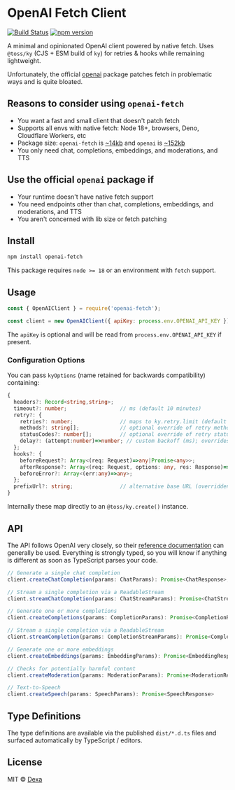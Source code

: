 # OpenAI Fetch Client

[![Build Status](https://github.com/rileytomasek/openai-fetch/actions/workflows/main.yml/badge.svg)](https://github.com/rileytomasek/openai-fetch/actions/workflows/main.yml) [![npm version](https://img.shields.io/npm/v/openai-fetch.svg?color=0c0)](https://www.npmjs.com/package/openai-fetch)

A minimal and opinionated OpenAI client powered by native fetch. Uses `@toss/ky` (CJS + ESM build of `ky`) for retries & hooks while remaining lightweight.

Unfortunately, the official [openai](https://github.com/openai/openai-node) package patches fetch in problematic ways and is quite bloated.

## Reasons to consider using `openai-fetch`

- You want a fast and small client that doesn't patch fetch
- Supports all envs with native fetch: Node 18+, browsers, Deno, Cloudflare Workers, etc
- Package size: `openai-fetch` is [~14kb](https://bundlephobia.com/package/openai-fetch) and `openai` is [~152kb](https://bundlephobia.com/package/openai)
- You only need chat, completions, embeddings, and moderations, and TTS

## Use the official `openai` package if

- Your runtime doesn't have native fetch support
- You need endpoints other than chat, completions, embeddings, and moderations, and TTS
- You aren't concerned with lib size or fetch patching

## Install

```bash
npm install openai-fetch
```

This package requires `node >= 18` or an environment with `fetch` support.

## Usage

```js
const { OpenAIClient } = require('openai-fetch');

const client = new OpenAIClient({ apiKey: process.env.OPENAI_API_KEY });
```

The `apiKey` is optional and will be read from `process.env.OPENAI_API_KEY` if present.

### Configuration Options

You can pass `kyOptions` (name retained for backwards compatibility) containing:

```ts
{
  headers?: Record<string,string>;
  timeout?: number;                 // ms (default 10 minutes)
  retry?: {
    retries?: number;               // maps to ky.retry.limit (default 3)
    methods?: string[];             // optional override of retry methods
    statusCodes?: number[];         // optional override of retry status codes
    delay?: (attempt:number)=>number; // custom backoff (ms); overrides internal quadratic + jitter
  };
  hooks?: {
    beforeRequest?: Array<(req: Request)=>any|Promise<any>>;
    afterResponse?: Array<(req: Request, options: any, res: Response)=>any|Promise<any>>;
    beforeError?: Array<(err:any)=>any>;
  };
  prefixUrl?: string;               // alternative base URL (overridden by constructor baseUrl)
}
```
Internally these map directly to an `@toss/ky.create()` instance.


## API

The API follows OpenAI very closely, so their [reference documentation](https://platform.openai.com/docs/api-reference) can generally be used. Everything is strongly typed, so you will know if anything is different as soon as TypeScript parses your code.

```ts
// Generate a single chat completion
client.createChatCompletion(params: ChatParams): Promise<ChatResponse>;

// Stream a single completion via a ReadableStream
client.streamChatCompletion(params: ChatStreamParams): Promise<ChatStreamResponse>;

// Generate one or more completions
client.createCompletions(params: CompletionParams): Promise<CompletionResponse>;

// Stream a single completion via a ReadableStream
client.streamCompletion(params: CompletionStreamParams): Promise<CompletionStreamResponse>;

// Generate one or more embeddings
client.createEmbeddings(params: EmbeddingParams): Promise<EmbeddingResponse>

// Checks for potentially harmful content
client.createModeration(params: ModerationParams): Promise<ModerationResponse>

// Text-to-Speech
client.createSpeech(params: SpeechParams): Promise<SpeechResponse>
```

## Type Definitions

The type definitions are available via the published `dist/*.d.ts` files and surfaced automatically by TypeScript / editors.

## License

MIT © [Dexa](https://dexa.ai)
